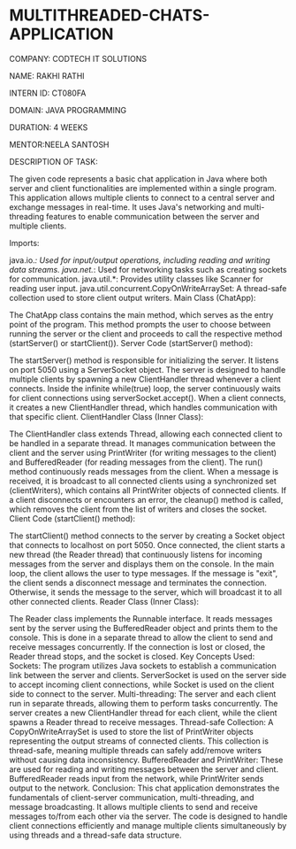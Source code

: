 # MULTITHREADED-CHATS-APPLICATION

COMPANY: CODTECH IT SOLUTIONS

NAME: RAKHI RATHI

INTERN ID: CT080FA

DOMAIN: JAVA PROGRAMMING

DURATION: 4 WEEKS

MENTOR:NEELA SANTOSH

DESCRIPTION OF TASK:

The given code represents a basic chat application in Java where both server and client functionalities are implemented within a single program. This application allows multiple clients to connect to a central server and exchange messages in real-time. It uses Java's networking and multi-threading features to enable communication between the server and multiple clients.

Imports:

java.io.*: Used for input/output operations, including reading and writing data streams.
java.net.*: Used for networking tasks such as creating sockets for communication.
java.util.*: Provides utility classes like Scanner for reading user input.
java.util.concurrent.CopyOnWriteArraySet: A thread-safe collection used to store client output writers.
Main Class (ChatApp):

The ChatApp class contains the main method, which serves as the entry point of the program. This method prompts the user to choose between running the server or the client and proceeds to call the respective method (startServer() or startClient()).
Server Code (startServer() method):

The startServer() method is responsible for initializing the server. It listens on port 5050 using a ServerSocket object. The server is designed to handle multiple clients by spawning a new ClientHandler thread whenever a client connects.
Inside the infinite while(true) loop, the server continuously waits for client connections using serverSocket.accept(). When a client connects, it creates a new ClientHandler thread, which handles communication with that specific client.
ClientHandler Class (Inner Class):

The ClientHandler class extends Thread, allowing each connected client to be handled in a separate thread. It manages communication between the client and the server using PrintWriter (for writing messages to the client) and BufferedReader (for reading messages from the client).
The run() method continuously reads messages from the client. When a message is received, it is broadcast to all connected clients using a synchronized set (clientWriters), which contains all PrintWriter objects of connected clients.
If a client disconnects or encounters an error, the cleanup() method is called, which removes the client from the list of writers and closes the socket.
Client Code (startClient() method):

The startClient() method connects to the server by creating a Socket object that connects to localhost on port 5050.
Once connected, the client starts a new thread (the Reader thread) that continuously listens for incoming messages from the server and displays them on the console.
In the main loop, the client allows the user to type messages. If the message is "exit", the client sends a disconnect message and terminates the connection. Otherwise, it sends the message to the server, which will broadcast it to all other connected clients.
Reader Class (Inner Class):

The Reader class implements the Runnable interface. It reads messages sent by the server using the BufferedReader object and prints them to the console. This is done in a separate thread to allow the client to send and receive messages concurrently.
If the connection is lost or closed, the Reader thread stops, and the socket is closed.
Key Concepts Used:
Sockets: The program utilizes Java sockets to establish a communication link between the server and clients. ServerSocket is used on the server side to accept incoming client connections, while Socket is used on the client side to connect to the server.
Multi-threading: The server and each client run in separate threads, allowing them to perform tasks concurrently. The server creates a new ClientHandler thread for each client, while the client spawns a Reader thread to receive messages.
Thread-safe Collection: A CopyOnWriteArraySet is used to store the list of PrintWriter objects representing the output streams of connected clients. This collection is thread-safe, meaning multiple threads can safely add/remove writers without causing data inconsistency.
BufferedReader and PrintWriter: These are used for reading and writing messages between the server and client. BufferedReader reads input from the network, while PrintWriter sends output to the network.
Conclusion:
This chat application demonstrates the fundamentals of client-server communication, multi-threading, and message broadcasting. It allows multiple clients to send and receive messages to/from each other via the server. The code is designed to handle client connections efficiently and manage multiple clients simultaneously by using threads and a thread-safe data structure.
